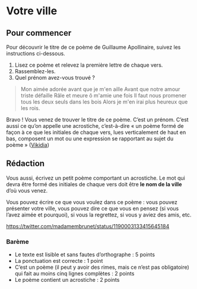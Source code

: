 # Votre ville

## Pour commencer

Pour découvrir le titre de ce poème de Guillaume Apollinaire, suivez les instructions ci-dessous.

1. Lisez ce poème et relevez la première lettre de chaque vers.
2. Rassemblez-les.
3. Quel prénom avez-vous trouvé ?

> Mon aimée adorée avant que je m'en aille
> Avant que notre amour triste défaille
> Râle et meure ô m'amie une fois
> Il faut nous promener tous les deux seuls dans les bois
> Alors je m'en irai plus heureux que les rois.

Bravo ! Vous venez de trouver le titre de ce poème. C’est un prénom. C’est aussi ce qu’on appelle une acrostiche, c’est-à-dire « un poème formé de façon à ce que les initiales de chaque vers, lues verticalement de haut en bas, composent un mot ou une expression se rapportant au sujet du poème » ([Vikidia](https://fr.vikidia.org/wiki/Acrostiche))

## Rédaction

Vous aussi, écrivez un petit poème comportant un acrostiche. Le mot qui devra être formé des initiales de chaque vers doit être **le nom de la ville** d’où vous venez.

Vous pouvez écrire ce que vous voulez dans ce poème : vous pouvez présenter votre ville, vous pouvez dire ce que vous en pensez (si vous l’avez aimée et pourquoi), si vous la regrettez, si vous y aviez des amis, etc.

https://twitter.com/madamembrunet/status/1190003133415645184

### Barème

- Le texte est lisible et sans fautes d’orthographe : 5 points
- La ponctuation est correcte : 1 point
- C’est un poème (il peut y avoir des rimes, mais ce n’est pas obligatoire) qui fait au moins cinq lignes complètes : 2 points
- Le poème contient un acrostiche : 2 points



